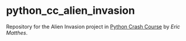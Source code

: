 # python_cc_alien_invasion
Repository for the Alien Invasion project in [Python Crash Course](https://nostarch.com/pythoncrashcourse2e) by _Eric Matthes_.

